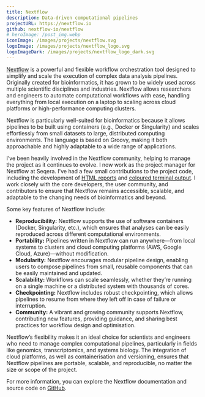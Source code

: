 ```yaml
---
title: Nextflow
description: Data-driven computational pipelines
projectURL: https://nextflow.io
github: nextflow-io/nextflow
# heroImage: /post_img.webp
iconImage: /images/projects/nextflow.svg
logoImage: /images/projects/nextflow_logo.svg
logoImageDark: /images/projects/nextflow_logo_dark.svg
---
```


[Nextflow](https://www.nextflow.io) is a powerful and flexible workflow orchestration tool designed to simplify and scale the execution of complex data analysis pipelines. Originally created for bioinformatics, it has grown to be widely used across multiple scientific disciplines and industries. Nextflow allows researchers and engineers to automate computational workflows with ease, handling everything from local execution on a laptop to scaling across cloud platforms or high-performance computing clusters.

Nextflow is particularly well-suited for bioinformatics because it allows pipelines to be built using containers (e.g., Docker or Singularity) and scales effortlessly from small datasets to large, distributed computing environments. The language is based on Groovy, making it both approachable and highly adaptable to a wide range of applications.

I’ve been heavily involved in the Nextflow community, helping to manage the project as it continues to evolve. I now work as the project manager for Nextflow at Seqera. I've had a few small contributions to the project code, including the development of [HTML reports](https://nextflow.io/docs/latest/tracing.html) and [coloured terminal output](https://nextflow.io/blog/2024/nextflow-colored-logs.html). I work closely with the core developers, the user community, and contributors to ensure that Nextflow remains accessible, scalable, and adaptable to the changing needs of bioinformatics and beyond.

Some key features of Nextflow include:

- **Reproducibility:** Nextflow supports the use of software containers (Docker, Singularity, etc.), which ensures that analyses can be easily reproduced across different computational environments.
- **Portability:** Pipelines written in Nextflow can run anywhere—from local systems to clusters and cloud computing platforms (AWS, Google Cloud, Azure)—without modification.
- **Modularity:** Nextflow encourages modular pipeline design, enabling users to compose pipelines from small, reusable components that can be easily maintained and updated.
- **Scalability:** Workflows can scale seamlessly, whether they’re running on a single machine or a distributed system with thousands of cores.
- **Checkpointing:** Nextflow includes robust checkpointing, which allows pipelines to resume from where they left off in case of failure or interruption.
- **Community:** A vibrant and growing community supports Nextflow, contributing new features, providing guidance, and sharing best practices for workflow design and optimisation.

Nextflow’s flexibility makes it an ideal choice for scientists and engineers who need to manage complex computational pipelines, particularly in fields like genomics, transcriptomics, and systems biology. The integration of cloud platforms, as well as containerisation and versioning, ensures that Nextflow pipelines are portable, scalable, and reproducible, no matter the size or scope of the project.

For more information, you can explore the Nextflow documentation and source code on [GitHub](https://github.com/nextflow-io/nextflow).
